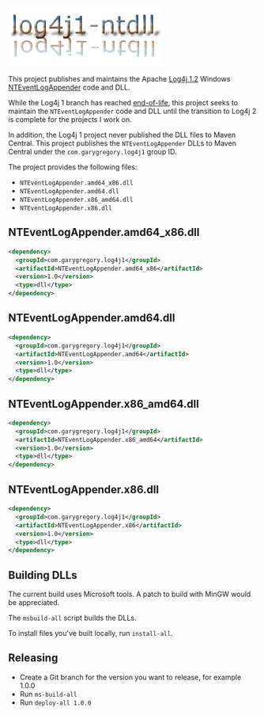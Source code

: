![log4j1-ntdll](https://github.com/garydgregory/log4j1-ntdll/raw/master/src/site/resources/images/logo-text.png "log4j1-ntdll")

This project publishes and maintains the Apache 
[Log4j 1.2](https://logging.apache.org/log4j/1.2/) 
Windows 
[NTEventLogAppender](https://logging.apache.org/log4j/1.2/apidocs/org/apache/log4j/nt/NTEventLogAppender.html) 
code and DLL.

While the Log4j 1 branch has reached 
[end-of-life](https://blogs.apache.org/foundation/entry/apache_logging_services_project_announces), 
this project seeks to  maintain the `NTEventLogAppender` code and DLL until the 
transition to Log4j 2 is complete for the projects I work on.

In addition, the Log4j 1 project never published the DLL files to Maven Central. 
This project publishes the `NTEventLogAppender` DLLs to Maven Central under the
`com.garygregory.log4j1` group ID.

The project provides the following files:

* `NTEventLogAppender.amd64_x86.dll`
* `NTEventLogAppender.amd64.dll`
* `NTEventLogAppender.x86_amd64.dll`
* `NTEventLogAppender.x86.dll`

## NTEventLogAppender.amd64_x86.dll

```xml
<dependency>
  <groupId>com.garygregory.log4j1</groupId>
  <artifactId>NTEventLogAppender.amd64_x86</artifactId>
  <version>1.0</version>
  <type>dll</type>
</dependency>
```

## NTEventLogAppender.amd64.dll

```xml
<dependency>
  <groupId>com.garygregory.log4j1</groupId>
  <artifactId>NTEventLogAppender.amd64</artifactId>
  <version>1.0</version>
  <type>dll</type>
</dependency>
```

## NTEventLogAppender.x86_amd64.dll

```xml
<dependency>
  <groupId>com.garygregory.log4j1</groupId>
  <artifactId>NTEventLogAppender.x86_amd64</artifactId>
  <version>1.0</version>
  <type>dll</type>
</dependency>
```

## NTEventLogAppender.x86.dll

```xml
<dependency>
  <groupId>com.garygregory.log4j1</groupId>
  <artifactId>NTEventLogAppender.x86</artifactId>
  <version>1.0</version>
  <type>dll</type>
</dependency>
```

## Building DLLs
The current build uses Microsoft tools. A patch to build with MinGW would be appreciated.

The `msbuild-all` script builds the DLLs.

To install files you've built locally, run `install-all`.

## Releasing

* Create a Git branch for the version you want to release, for example 1.0.0
* Run `ms-build-all`
* Run `deploy-all 1.0.0`

